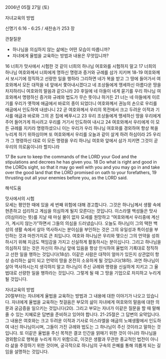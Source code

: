 2006년 05월 27일 (토)

자녀교육의 방법



신명기 6:16 - 6:25 / 새찬송가 253 장


관찰질문
- 하나님을 의심하지 않는 삶에는 어떤 모습이 따릅니까?
- 자녀에게 율법을 교육하는 방법과 내용은 무엇입니까?

16 너희가 맛사에서 시험한 것 같이 너희의 하나님 여호와를 시험하지 말고 17 너희의 하나님 여호와께서 너희에게 명하신 명령과 증거와 규례를 삼가 지키며 18-19 여호와께서 보시기에 정직하고 선량한 일을 행하라 그리하면 네가 복을 받고 그 땅에 들어가서 여호와께서 모든 대적을 네 앞에서 쫓아내시겠다고 네 조상들에게 맹세하신 아름다운 땅을 차지하리니 여호와의 말씀과 같으니라 20 후일에 네 아들이 네게 묻기를 우리 하나님 여호와께서 명령하신 증거와 규례와 법도가 무슨 뜻이냐 하거든 21 너는 네 아들에게 이르기를 우리가 옛적에 애굽에서 바로의 종이 되었더니 여호와께서 권능의 손으로 우리를 애굽에서 인도하여 내셨나니 22 곧 여호와께서 우리의 목전에서 크고 두려운 이적과 기사를 애굽과 바로와 그의 온 집에 베푸시고 23 우리 조상들에게 맹세하신 땅을 우리에게 주어 들어가게 하시려고 우리를 거기서 인도하여 내시고 24 여호와께서 우리에게 이 모든 규례를 지키라 명령하셨으니 이는 우리가 우리 하나님 여호와를 경외하여 항상 복을 누리게 하기 위하심이며 또 여호와께서 우리를 오늘과 같이 살게 하려 하심이라 25 우리가 그 명령하신 대로 이 모든 명령을 우리 하나님 여호와 앞에서 삼가 지키면 그것이 곧 우리의 의로움이니라 할지니라 

17  Be sure to keep the commands of the LORD your God and the stipulations and decrees he has given you. 18   Do what is right and good in the LORDs sight, so that it may go well with you and you may go in and take over the good land that the LORD promised on oath to your forefathers, 19  thrusting out all your enemies before you, as the LORD said.

해석도움





맛사에서의 시험  
모세는 평안한 때에 있을 세 번째 위험에 대해 경고합니다. 그것은 하나님께서 생활 속에 현존하고 섭리하고 계심을 의심하게 될지 모른다는 것입니다. 이스라엘 백성들은 맛사(의심이라는 뜻)를 지날 때 마실 물이 없자 모세를 원망하고 “여호와께서 우리중에 계신가, 계시지 않는가”하면서 그들의 의심을 드러냈습니다. 오늘도 하나님이 그의 택한 백성의 생활 속에서 살아 역사하시는 분이심을 부인하는 것은 그의 유일성과 특이성을 부인하는 것과 마찬가지로 큰 죄입니다. 여호와 하나님은 우리와 맺으신 그의 언약을 성취하시기 위해 지금도 책임감을 가지고 신실하게 활동하시는 분이십니다. 그리고 하나님을 의심하지 않는 것은 자신이 하나님 앞에 있음을 항상 인식하여 율법의 기록대로 정직하고 선한 일을 행하는 것입니다(18상). 이같은 사람은 대적이 얼마가 있든지 상관없이 항상 승리하는 삶이 되고 언약의 땅을 온전히 소유하게 될 것입니다(18하). 과연 하나님이 살아 역사하시는지 생각하지 말고 하나님이 주신 규례와 명령을 신실하게 지키고 그 율법대로 선량한 일을 행하라는 것입니다. 그렇게 될 때 그 땅을 기업으로 차지하고 누리게 될 것입니다. 

자녀교육의 방법  
20절부터는 자녀에게 율법을 교육하는 방법과 그 내용에 대한 이야기가 나오고 있습니다. 자녀에게 율법을 교육하는 첫걸음은 부모의 삶이 자녀에게 여호와의 말씀에 대한 의문과 궁금증을 일으키는 것입니다(20). 그리고 부모는 자녀가 이같은 질문을 할 때 말해 줄 수 있는 지혜로운 답변을 준비하고 있어야 합니다. 21-25절은 그 답변의 요약입니다. 그 내용은 여호와는 크고 두려운 이적과 기사로 이스라엘을 애굽의 노예생활에서 인도하여 내신 하나님이시며, 그들이 가진 규례와 법도는 그 하나님이 주신 것이라고 말하는 것입니다. 또 이같은 율법을 주신 목적은 결코 인간을 얽매기 위한 것이 아니라 하나님을 경외함으로 행복을 누리게 하기 위함으로, 이것은 생활과 무관한 종교적인 법전이 아니라 삶을 주장하기 위한 것이며, 궁극적으로 하나님의 구속의 은혜를 통해 의롭게 되는 길임을 설명하는 것입니다.